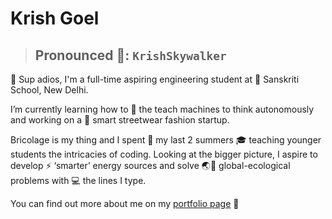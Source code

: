 # Krish Goel 
> ## Pronounced 📢: ```KrishSkywalker```
👋 Sup adios, I'm a full-time aspiring engineering student at 🏫 Sanskriti School, New Delhi.

I’m currently learning how to 🤖 the teach machines to think autonomously and working on a 👗 smart streetwear fashion startup.

Bricolage is my thing and I spent 🍹 my last 2 summers 🎓 teaching younger students the intricacies of coding. Looking at the bigger picture, I aspire to develop ⚡ ‘smarter’ energy sources and solve 🌏🍃 global-ecological problems with 💻 the lines I type.

You can find out more about me on my [portfolio page](https://krishgoel.herokuapp.com) 🤘

